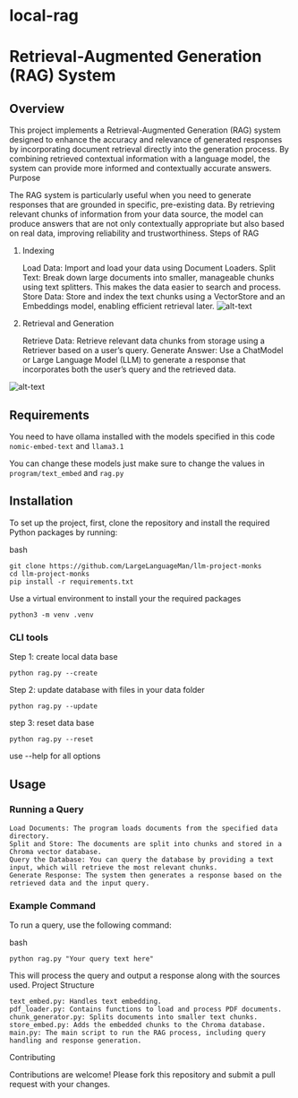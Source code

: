 
# local-rag

# Retrieval-Augmented Generation (RAG) System
## Overview

This project implements a Retrieval-Augmented Generation (RAG) system designed to enhance the accuracy and relevance of generated responses by incorporating document retrieval directly into the generation process. By combining retrieved contextual information with a language model, the system can provide more informed and contextually accurate answers.
Purpose

The RAG system is particularly useful when you need to generate responses that are grounded in specific, pre-existing data. By retrieving relevant chunks of information from your data source, the model can produce answers that are not only contextually appropriate but also based on real data, improving reliability and trustworthiness.
Steps of RAG
1. Indexing

    Load Data: Import and load your data using Document Loaders.
    Split Text: Break down large documents into smaller, manageable chunks using text splitters. This makes the data easier to search and process.
    Store Data: Store and index the text chunks using a VectorStore and an Embeddings model, enabling efficient retrieval later.
![alt-text](https://github.com/LargeLanguageMan/llm-project-monks/blob/master/pics/rag1.png)
2. Retrieval and Generation

    Retrieve Data: Retrieve relevant data chunks from storage using a Retriever based on a user’s query.
    Generate Answer: Use a ChatModel or Large Language Model (LLM) to generate a response that incorporates both the user’s query and the retrieved data.


![alt-text](https://github.com/LargeLanguageMan/llm-project-monks/blob/master/pics/rag2.png)

## Requirements

You need to have ollama installed with the models specified in this code 
`nomic-embed-text` and `llama3.1`

You can change these models just make sure to change the values in `program/text_embed` and `rag.py`


## Installation

To set up the project, first, clone the repository and install the required Python packages by running:

bash

````
git clone https://github.com/LargeLanguageMan/llm-project-monks
cd llm-project-monks
pip install -r requirements.txt

````
Use a virtual environment to install your the required packages

```
python3 -m venv .venv
```

### CLI tools
Step 1: create local data base
```
python rag.py --create
```
Step 2: update database with files in your data folder
```
python rag.py --update
```
step 3: reset data base
```
python rag.py --reset
```

use --help for all options

## Usage
### Running a Query

    Load Documents: The program loads documents from the specified data directory.
    Split and Store: The documents are split into chunks and stored in a Chroma vector database.
    Query the Database: You can query the database by providing a text input, which will retrieve the most relevant chunks.
    Generate Response: The system then generates a response based on the retrieved data and the input query.

### Example Command

To run a query, use the following command:

bash

````
python rag.py "Your query text here"
````

This will process the query and output a response along with the sources used.
Project Structure

    text_embed.py: Handles text embedding.
    pdf_loader.py: Contains functions to load and process PDF documents.
    chunk_generator.py: Splits documents into smaller text chunks.
    store_embed.py: Adds the embedded chunks to the Chroma database.
    main.py: The main script to run the RAG process, including query handling and response generation.

Contributing

Contributions are welcome! Please fork this repository and submit a pull request with your changes.

